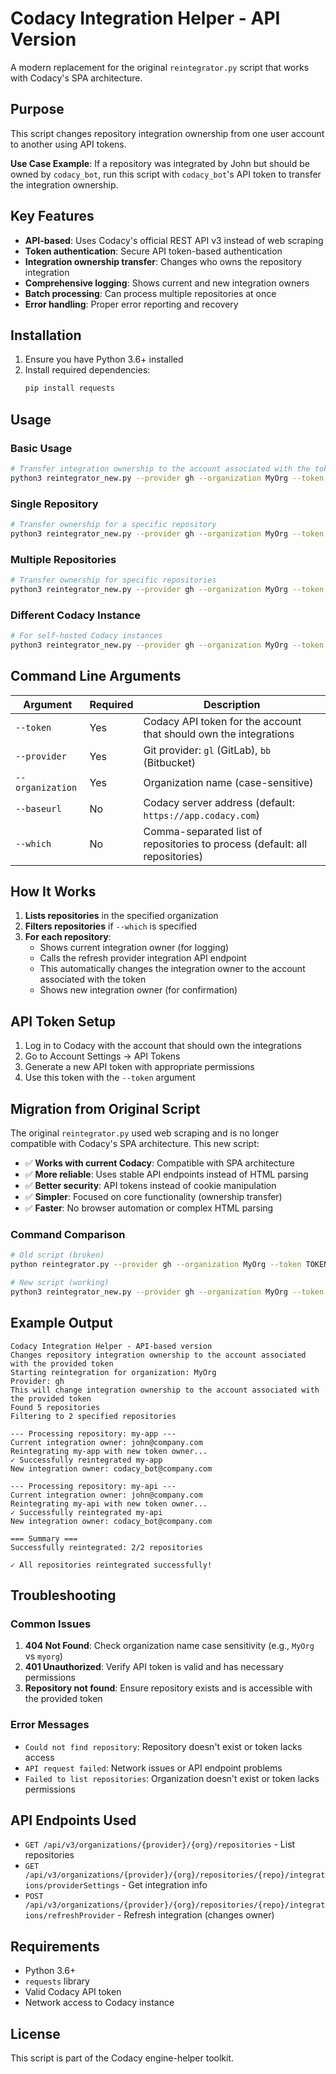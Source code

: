 # Codacy Integration Helper - API Version

A modern replacement for the original `reintegrator.py` script that works with Codacy's SPA architecture.

## Purpose

This script changes repository integration ownership from one user account to another using API tokens. 

**Use Case Example**: If a repository was integrated by John but should be owned by `codacy_bot`, run this script with `codacy_bot`'s API token to transfer the integration ownership.

## Key Features

- **API-based**: Uses Codacy's official REST API v3 instead of web scraping
- **Token authentication**: Secure API token-based authentication
- **Integration ownership transfer**: Changes who owns the repository integration
- **Comprehensive logging**: Shows current and new integration owners
- **Batch processing**: Can process multiple repositories at once
- **Error handling**: Proper error reporting and recovery

## Installation

1. Ensure you have Python 3.6+ installed
2. Install required dependencies:
   ```bash
   pip install requests
   ```

## Usage

### Basic Usage

```bash
# Transfer integration ownership to the account associated with the token
python3 reintegrator_new.py --provider gh --organization MyOrg --token YOUR_API_TOKEN
```

### Single Repository

```bash
# Transfer ownership for a specific repository
python3 reintegrator_new.py --provider gh --organization MyOrg --token YOUR_API_TOKEN --which "my-repo"
```

### Multiple Repositories

```bash
# Transfer ownership for specific repositories
python3 reintegrator_new.py --provider gh --organization MyOrg --token YOUR_API_TOKEN --which "repo1,repo2,repo3"
```

### Different Codacy Instance

```bash
# For self-hosted Codacy instances
python3 reintegrator_new.py --provider gh --organization MyOrg --token YOUR_API_TOKEN --baseurl https://codacy.mycompany.com
```

## Command Line Arguments

| Argument | Required | Description |
|----------|----------|-------------|
| `--token` | Yes | Codacy API token for the account that should own the integrations |
| `--provider` | Yes | Git provider: `gl` (GitLab), `bb` (Bitbucket) |
| `--organization` | Yes | Organization name (case-sensitive) |
| `--baseurl` | No | Codacy server address (default: `https://app.codacy.com`) |
| `--which` | No | Comma-separated list of repositories to process (default: all repositories) |

## How It Works

1. **Lists repositories** in the specified organization
2. **Filters repositories** if `--which` is specified
3. **For each repository**:
   - Shows current integration owner (for logging)
   - Calls the refresh provider integration API endpoint
   - This automatically changes the integration owner to the account associated with the token
   - Shows new integration owner (for confirmation)

## API Token Setup

1. Log in to Codacy with the account that should own the integrations
2. Go to Account Settings → API Tokens
3. Generate a new API token with appropriate permissions
4. Use this token with the `--token` argument

## Migration from Original Script

The original `reintegrator.py` used web scraping and is no longer compatible with Codacy's SPA architecture. This new script:

- ✅ **Works with current Codacy**: Compatible with SPA architecture
- ✅ **More reliable**: Uses stable API endpoints instead of HTML parsing
- ✅ **Better security**: API tokens instead of cookie manipulation
- ✅ **Simpler**: Focused on core functionality (ownership transfer)
- ✅ **Faster**: No browser automation or complex HTML parsing

### Command Comparison

```bash
# Old script (broken)
python reintegrator.py --provider gh --organization MyOrg --token TOKEN

# New script (working)
python3 reintegrator_new.py --provider gh --organization MyOrg --token TOKEN
```

## Example Output

```
Codacy Integration Helper - API-based version
Changes repository integration ownership to the account associated with the provided token
Starting reintegration for organization: MyOrg
Provider: gh
This will change integration ownership to the account associated with the provided token
Found 5 repositories
Filtering to 2 specified repositories

--- Processing repository: my-app ---
Current integration owner: john@company.com
Reintegrating my-app with new token owner...
✓ Successfully reintegrated my-app
New integration owner: codacy_bot@company.com

--- Processing repository: my-api ---
Current integration owner: john@company.com
Reintegrating my-api with new token owner...
✓ Successfully reintegrated my-api
New integration owner: codacy_bot@company.com

=== Summary ===
Successfully reintegrated: 2/2 repositories

✓ All repositories reintegrated successfully!
```

## Troubleshooting

### Common Issues

1. **404 Not Found**: Check organization name case sensitivity (e.g., `MyOrg` vs `myorg`)
2. **401 Unauthorized**: Verify API token is valid and has necessary permissions
3. **Repository not found**: Ensure repository exists and is accessible with the provided token

### Error Messages

- `Could not find repository`: Repository doesn't exist or token lacks access
- `API request failed`: Network issues or API endpoint problems
- `Failed to list repositories`: Organization doesn't exist or token lacks permissions

## API Endpoints Used

- `GET /api/v3/organizations/{provider}/{org}/repositories` - List repositories
- `GET /api/v3/organizations/{provider}/{org}/repositories/{repo}/integrations/providerSettings` - Get integration info
- `POST /api/v3/organizations/{provider}/{org}/repositories/{repo}/integrations/refreshProvider` - Refresh integration (changes owner)

## Requirements

- Python 3.6+
- `requests` library
- Valid Codacy API token
- Network access to Codacy instance

## License

This script is part of the Codacy engine-helper toolkit.

